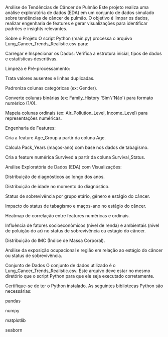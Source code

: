 Análise de Tendências de Câncer de Pulmão
Este projeto realiza uma análise exploratória de dados (EDA) em um conjunto de dados simulado sobre tendências de câncer de pulmão. O objetivo é limpar os dados, realizar engenharia de features e gerar visualizações para identificar padrões e insights relevantes.

Sobre o Projeto
O script Python (main.py) processa o arquivo Lung_Cancer_Trends_Realistic.csv para:

Carregar e Inspecionar os Dados: Verifica a estrutura inicial, tipos de dados e estatísticas descritivas.

Limpeza e Pré-processamento:

Trata valores ausentes e linhas duplicadas.

Padroniza colunas categóricas (ex: Gender).

Converte colunas binárias (ex: Family_History 'Sim'/'Não') para formato numérico (1/0).

Mapeia colunas ordinais (ex: Air_Pollution_Level, Income_Level) para representações numéricas.

Engenharia de Features:

Cria a feature Age_Group a partir da coluna Age.

Calcula Pack_Years (maços-ano) com base nos dados de tabagismo.

Cria a feature numérica Survived a partir da coluna Survival_Status.

Análise Exploratória de Dados (EDA) com Visualizações:

Distribuição de diagnósticos ao longo dos anos.

Distribuição de idade no momento do diagnóstico.

Status de sobrevivência por grupo etário, gênero e estágio do câncer.

Impacto do status de tabagismo e maços-ano no estágio do câncer.

Heatmap de correlação entre features numéricas e ordinais.

Influência de fatores socioeconômicos (nível de renda) e ambientais (nível de poluição do ar) no status de sobrevivência ou estágio do câncer.

Distribuição do IMC (Índice de Massa Corporal).

Análise da exposição ocupacional e região em relação ao estágio do câncer ou status de sobrevivência.

Conjunto de Dados
O conjunto de dados utilizado é o Lung_Cancer_Trends_Realistic.csv. Este arquivo deve estar no mesmo diretório que o script Python para que ele seja executado corretamente.


Certifique-se de ter o Python instalado. As seguintes bibliotecas Python são necessárias:

pandas

numpy

matplotlib

seaborn


